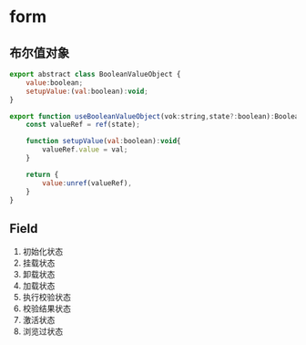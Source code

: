 # form

## 布尔值对象
```javascript
export abstract class BooleanValueObject {
    value:boolean;
    setupValue:(val:boolean):void;
}

export function useBooleanValueObject(vok:string,state?:boolean):BooleanValueObject{
    const valueRef = ref(state);

    function setupValue(val:boolean):void{
        valueRef.value = val;
    }

    return {
        value:unref(valueRef),
    }
}
```

## Field
1. 初始化状态
2. 挂载状态
3. 卸载状态
4. 加载状态
5. 执行校验状态
6. 校验结果状态
7. 激活状态
8. 浏览过状态
